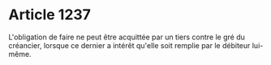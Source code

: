 # Article 1237

L'obligation de faire ne peut être acquittée par un tiers contre le gré du créancier, lorsque ce dernier a intérêt qu'elle soit remplie par le débiteur lui-même.
